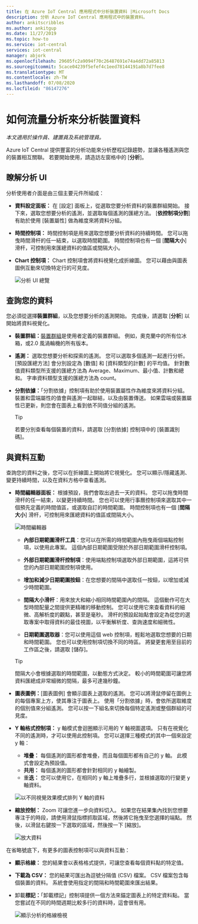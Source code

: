 ```yaml
---
title: 在 Azure IoT Central 應用程式中分析裝置資料 |Microsoft Docs
description: 分析 Azure IoT Central 應用程式中的裝置資料。
author: ankitscribbles
ms.author: ankitgup
ms.date: 11/27/2019
ms.topic: how-to
ms.service: iot-central
services: iot-central
manager: abjork
ms.openlocfilehash: 29605fc2a9094f70c26487691e74a4dd72a85813
ms.sourcegitcommit: 5cace04239f5efef4c1eed78144191a8b7d7fee8
ms.translationtype: MT
ms.contentlocale: zh-TW
ms.lasthandoff: 07/08/2020
ms.locfileid: "86147276"
---
```

# <a name="how-to-use-analytics-to-analyze-device-data"></a>如何流量分析來分析裝置資料

*本文適用於操作員、建置員及系統管理員。*



Azure IoT Central 提供豐富的分析功能來分析歷程記錄趨勢，並讓各種遙測與您的裝置相互關聯。 若要開始使用，請造訪左窗格中的 [**分析**]。

## <a name="understanding-the-analytics-ui"></a>瞭解分析 UI
分析使用者介面是由三個主要元件所組成：
- **資料設定面板：** 在 [設定] 面板上，從選取您要分析資料的裝置群組開始。 接下來，選取您想要分析的遙測，並選取每個遙測的匯總方法。 [**依控制項分割**] 有助於使用 [裝置屬性] 做為維度來將資料分組。

- **時間控制項：** 時間控制項是用來選取您想要分析資料的持續時間。 您可以拖曳時間滑杆的任一結束，以選取時間範圍。 時間控制項也有一個 [**間隔大小**] 滑杆，可控制用來匯總資料的值區或間隔大小。 

- **Chart 控制項：** Chart 控制項會將資料視覺化成折線圖。 您可以藉由與圖表圖例互動來切換特定行的可見度。 


  ![分析 UI 總覽](media/howto-create-analytics/analyticsui.png)


## <a name="querying-your-data"></a>查詢您的資料

您必須從選擇**裝置群組**，以及您想要分析的遙測開始。 完成後，請選取 [**分析**] 以開始將資料視覺化。

- **裝置群組：**[裝置群組](tutorial-use-device-groups.md)是使用者定義的裝置群組。 例如，奧克蘭中的所有位冰箱，或2.0 風渦輪機的所有版本。

- **遙測：** 選取您想要分析和探索的遙測。 您可以選取多個遙測一起進行分析。 [預設匯總方法] 會分別設定為 [數值] 和 [資料類型的計數] 的平均值。 針對數值資料類型所支援的匯總方法為 Average、Maximum、最小值、計數和總和。  字串資料類型支援的匯總方法為 count。

- **分割依據：**「分割依據」控制項有助於使用裝置屬性作為維度來將資料分組。 裝置和雲端屬性的值會與遙測一起聯結，以及由裝置傳送。 如果雲端或裝置屬性已更新，則您會在圖表上看到依不同值分組的遙測。

    > [!TIP]
    > 若要分別查看每個裝置的資料，請選取 [分割依據] 控制項中的 [裝置識別碼]。

## <a name="interacting-with-your-data"></a>與資料互動

查詢您的資料之後，您可以在折線圖上開始將它視覺化。 您可以顯示/隱藏遙測、變更持續時間，以及在資料方格中查看遙測。

- **時間編輯器面板：** 根據預設，我們會取出過去一天的資料。 您可以拖曳時間滑杆的任一結束，以變更持續時間。 您也可以使用行事曆控制項來選取其中一個預先定義的時間值區，或選取自訂的時間範圍。 時間控制項也有一個 [**間隔大小**] 滑杆，可控制用來匯總資料的值區或間隔大小。

    ![時間編輯器](media/howto-create-analytics/timeeditorpanel.png)

    - **內部日期範圍滑杆工具**：您可以在所需的時間範圍內拖曳兩個端點控制項，以使用此專案。 這個內部日期範圍受限於外部日期範圍滑杆控制項。
    
   
    - **外部日期範圍滑杆控制項**：使用端點控制項選取外部日期範圍，這將可供您的內部日期範圍控制項使用。

    - **增加和減少日期範圍按鈕**：在您想要的間隔中選取任一按鈕，以增加或減少時間範圍。

    - **間隔大小滑杆**：用來放大和縮小相同時間範圍內的間隔。 這個動作可在大型時間配量之間提供更精確的移動控制。 您可以使用它來查看資料的細微、高解析度的觀點，甚至是毫秒。 滑杆的預設起始點會設定為從您的選取專案中取得資料的最佳視圖，以平衡解析度、查詢速度和細微性。
    
    - **日期範圍選取器**：您可以使用這個 web 控制項，輕鬆地選取您想要的日期和時間範圍。 您也可以使用控制項切換不同的時區。 將變更套用至目前的工作區之後，請選取 [儲存]。

    > [!TIP]
    > 間隔大小會根據選取的時間範圍，以動態方式決定。 較小的時間範圍可讓您將資料匯總成非常細微的間隔，最多可達幾秒鐘。


- **圖表圖例：**[圖表圖例] 會顯示圖表上選取的遙測。 您可以將滑鼠停留在圖例上的每個專案上方，使其專注于圖表上。 使用「分割依據」時，會依所選取維度的個別值來分組遙測。 您可以按一下組名來切換每個特定遙測或整個群組的可見度。  


- **Y 軸格式控制項：** y 軸模式會迴圈顯示可用的 Y 軸視圖選項。 只有在視覺化不同的遙測時，才可以使用此控制項。 您可以選擇三種模式的其中一個來設定 y 軸：

    - **堆疊：** 每個遙測的圖形都會堆疊，而且每個圖形都有自己的 y 軸。 此模式會設定為預設值。
    - **共用：** 每個遙測的圖形都會針對相同的 y 軸繪製。
    - 重**迭：** 您可以使用它，在相同的 y 軸上堆疊多行，並根據選取的行變更 y 軸資料。

  ![以不同視覺效果模式排列 Y 軸的資料](media/howto-create-analytics/yaxiscontrol.png)

- **縮放控制：** Zoom 可讓您進一步向資料切入。 如果您在結果集內找到您想要專注于的時段，請使用滑鼠指標抓取區域，然後將它拖曳至您選擇的端點。 然後，以滑鼠右鍵按一下選取的區域，然後按一下 [縮放]。

  ![放大資料](media/howto-create-analytics/zoom.png)

在省略號底下，有更多的圖表控制項可以與資料互動：

- **顯示格線：** 您的結果會以表格格式提供，可讓您查看每個資料點的特定值。

- **下載為 CSV：** 您的結果可匯出為逗號分隔值 (CSV) 檔案。 CSV 檔案包含每個裝置的資料。 系統會使用指定的間隔和時間範圍來匯出結果。 

- 卸載**標記：**「卸載標記」控制項提供一個方法來錨定圖表上的特定資料點。 當您嘗試在不同的時間週期比較多行的資料時，這會很有用。

  ![顯示分析的格線檢視](media/howto-create-analytics/additionalchartcontrols.png)
